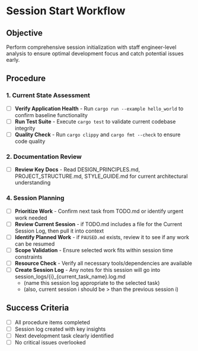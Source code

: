 # Session Start Workflow

## Objective
Perform comprehensive session initialization with staff engineer-level analysis to ensure optimal development focus and catch potential issues early.

## Procedure

### 1. Current State Assessment
- [ ] **Verify Application Health** - Run `cargo run --example hello_world` to confirm baseline functionality
- [ ] **Run Test Suite** - Execute `cargo test` to validate current codebase integrity
- [ ] **Quality Check** - Run `cargo clippy` and `cargo fmt --check` to ensure code quality

### 2. Documentation Review
- [ ] **Review Key Docs** - Read DESIGN_PRINCIPLES.md, PROJECT_STRUCTURE.md, STYLE_GUIDE.md for current architectural understanding

### 4. Session Planning
- [ ] **Prioritize Work** - Confirm next task from TODO.md or identify urgent work needed
- [ ] **Review Current Session** - if TODO.md includes a file for the Current Session Log, then pull it into context
- [ ] **Identify Planned Work** - if `PAUSED.md` exists, review it to see if any work can be resumed
- [ ] **Scope Validation** - Ensure selected work fits within session time constraints
- [ ] **Resource Check** - Verify all necessary tools/dependencies are available
- [ ] **Create Session Log** - Any notes for this session will go into session_logs/{i}_{current_task_name}.log.md 
    - (name this session log appropriate to the selected task) 
    - (also, current session i should be > than the previous session i)

## Success Criteria
- [ ] All procedure items completed
- [ ] Session log created with key insights
- [ ] Next development task clearly identified
- [ ] No critical issues overlooked
